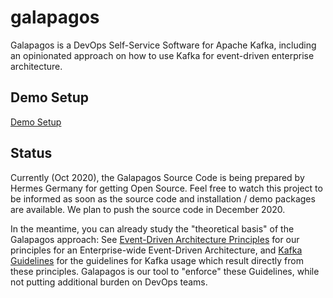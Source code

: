 # galapagos
Galapagos is a DevOps Self-Service Software for Apache Kafka, including an opinionated approach on how to use Kafka for event-driven enterprise architecture.

## Demo Setup

[Demo Setup](docs/Demo%20Setup.md)

## Status

Currently (Oct 2020), the Galapagos Source Code is being prepared by Hermes Germany for getting Open Source. Feel free to watch this project to be informed as soon as the source code and installation / demo packages are available. We plan to push the source code in December 2020.

In the meantime, you can already study the "theoretical basis" of the Galapagos approach: See [Event-Driven Architecture Principles](event_driven_architecture_principles.md) for our principles for an Enterprise-wide Event-Driven Architecture, and [Kafka Guidelines](kafka_guidelines.md) for the guidelines for Kafka usage which result directly from these principles. Galapagos is our tool to "enforce" these Guidelines, while not putting additional burden on DevOps teams.
